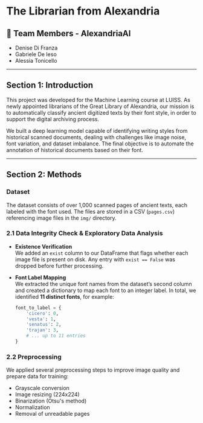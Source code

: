 # The Librarian from Alexandria

## 👥 Team Members - AlexandriaAI
- Denise Di Franza 
- Gabriele De Ieso
- Alessia Tonicello

---

## Section 1: Introduction

This project was developed for the Machine Learning course at LUISS. As newly appointed librarians of the Great Library of Alexandria, our mission is to automatically classify ancient digitized texts by their font style, in order to support the digital archiving process. 

We built a deep learning model capable of identifying writing styles from historical scanned documents, dealing with challenges like image noise, font variation, and dataset imbalance. The final objective is to automate the annotation of historical documents based on their font.

---

## Section 2: Methods

### Dataset
The dataset consists of over 1,000 scanned pages of ancient texts, each labeled with the font used. The files are stored in a CSV (`pages.csv`) referencing image files in the `img/` directory.

### 2.1 Data Integrity Check & Exploratory Data Analysis
- **Existence Verification**  
  We added an `exist` column to our DataFrame that flags whether each image file is present on disk. Any entry with `exist == False` was dropped before further processing.
  
- **Font Label Mapping**  
  We extracted the unique font names from the dataset’s second column and created a dictionary to map each font to an integer label. In total, we identified **11 distinct fonts**, for example:
  ```python
  font_to_label = {
      'cicero': 0,
      'vesta': 1,
      'senatus': 2,
      'trajan': 3,
      # ... up to 11 entries
  }

### 2.2 Preprocessing
We applied several preprocessing steps to improve image quality and prepare data for training:
- Grayscale conversion
- Image resizing (224x224)
- Binarization (Otsu's method)
- Normalization
- Removal of unreadable pages
